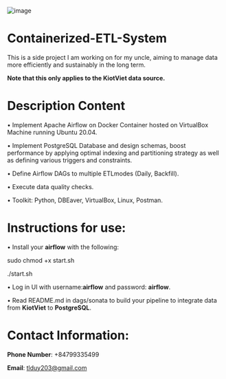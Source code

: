 ![image](https://github.com/user-attachments/assets/797bfab9-a3f2-4b51-89d8-dfa35961abb0)
# Containerized-ETL-System
This is a side project I am working on for my uncle, aiming to manage data more efficiently and sustainably in the long term.

**Note that this only applies to the KiotViet data source.**

# Description Content
• Implement Apache Airflow on Docker Container hosted on VirtualBox Machine running Ubuntu 20.04.

• Implement PostgreSQL Database and design schemas, boost performance by applying optimal indexing and partitioning strategy as well as defining various triggers and constraints.

• Define Airflow DAGs to multiple ETLmodes (Daily, Backfill).

• Execute data quality checks.

• Toolkit: Python, DBEaver, VirtualBox, Linux, Postman.

# Instructions for use:  
• Install your **airflow** with the following:

sudo chmod +x start.sh

./start.sh

• Log in UI with username:**airflow** and password: **airflow**.

• Read README.md in dags/sonata to build your pipeline to integrate data from **KiotViet** to **PostgreSQL**.

# Contact Information:
**Phone Number**: +84799335499

**Email**: tlduy203@gmail.com






